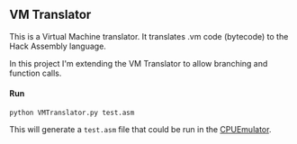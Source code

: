 ## VM Translator

This is a Virtual Machine translator. It translates .vm code (bytecode) to the Hack Assembly language.

In this project I'm extending the VM Translator to allow branching and function calls.

#### Run
```
python VMTranslator.py test.asm
```

This will generate a `test.asm` file that could be run in the [CPUEmulator](../../../tools/).
